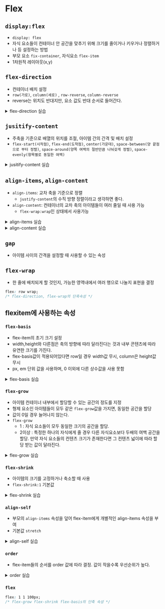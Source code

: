 # Flex

## `display:flex`

- `display: flex`
- 자식 요소들이 컨테이너 안 공간을 맞추기 위해 크기를 줄이거나 키우거나 정렬하거나 등 설정하는 방법
- 부모 요소 `fix-container`, 자식요소 `flex-item`
- 1차원적 레이아웃(x,y)

## `flex-direction`

- 컨테이너 배치 설정
- `row(가로)`, `column(세로)` , `row-reverse`, `column-reverse`
- reverse는 위치도 반대지만, 요소 값도 반대 순서로 들어간다.

<details>
<summary>flex-direction 실습</summary>
<div markdown="1">

:::note

```css
.flex-box {
  display: flex;
  /* flex-direction: row; */
  /* 기본값이기 때문에 굳이 적지 않아도 된다. */
  /* 기본값은 가로 정렬이다. */
}
```

![image](https://github.com/JJamVa/JJamVa/assets/80045006/4f7d0e11-78a0-4734-85d8-4cce2e497d5a)

```css
.flex-box {
  display: flex;
  flex-direction: column;
  /* 세로로 정렬해준다. */
}
```

![image](https://github.com/JJamVa/JJamVa/assets/80045006/ed124fe0-58f3-482a-b7be-25a37293f4bf)

:::

</div>
</details>

## `jusitify-content`

- 주축을 기준으로 배열의 위치를 조절, 아이템 간의 간격 및 배치 설정
- `flex-start(시작점)`, `flex-end(도착점)`, `center(가운데)`, `space-between(양 끝점으로 부터 정렬)`, `space-around(양쪽 여백의 절반만큼 나눠갖게 정렬)`, `space-evenly(항목별로 동일한 여백)`

<details>
<summary>jusitify-content 실습</summary>
<div markdown="1">

:::note

```css
.flex-box {
  display: flex;
  justify-content: flex-start;
}
```

![image](https://github.com/JJamVa/JJamVa/assets/80045006/57e2f324-e3c7-43b5-ac62-95037d26e746)

```css
.flex-box {
  display: flex;
  justify-content: center;
}
```

![image](https://github.com/JJamVa/JJamVa/assets/80045006/db96cc97-b435-4934-a849-22f2b73ef2bf)

```css
.flex-box {
  display: flex;
  justify-content: flex-end;
}
```

![image](https://github.com/JJamVa/JJamVa/assets/80045006/8e926267-bfd4-44e0-8d77-aaba1c60cc60)

```css
.flex-box {
  display: flex;
  justify-content: space-between;
}
```

![image](https://github.com/JJamVa/JJamVa/assets/80045006/4174c6f8-da06-4618-9469-ed9eeaf6c29d)

```css
.flex-box {
  display: flex;
  justify-content: space-around;
}
```

![image](https://github.com/JJamVa/JJamVa/assets/80045006/23bff8dc-d06a-4ba3-b30f-753217c6f8dc)

```css
.flex-box {
  display: flex;
  justify-content: space-evenly;
}
```

![image](https://github.com/JJamVa/JJamVa/assets/80045006/f55e11f3-ec00-4ac1-9dcf-f8eb0d9943c8)
:::

</div>
</details>

## `align-items`, `align-content`

- `align-items`: 교차 축을 기준으로 정렬
  - `justify-content`의 수직 방향 정렬이라고 생각하면 좋다.
- `align-content`: 컨테이너의 교차 축의 아이템들이 여러 줄일 때 사용 가능
  - `flex-wrap:wrap`인 상태에서 사용가능

<details>
<summary>align-items 실습</summary>
<div markdown="1">

:::note

```css
.flex-box {
  height: 500px;
  /* flex-direction: row일 경우 따로 height 값을 주지않으면 동작하지 않는다. */
  display: flex;
  align-items: stretch;
}
```

![image](https://github.com/JJamVa/JJamVa/assets/80045006/e1c89157-ec7c-431c-a197-5b8969f47d2d)

```css
.flex-box {
  height: 500px;
  display: flex;
  align-items: flex-start;
}
```

![image](https://github.com/JJamVa/JJamVa/assets/80045006/9d21586a-d3d5-420d-9d5b-8f7283015d74)

```css
.flex-box {
  height: 500px;
  display: flex;
  align-items: center;
}
```

![image](https://github.com/JJamVa/JJamVa/assets/80045006/184737a4-bb92-49d4-8a22-181be39a858f)

```css
.flex-box {
  height: 500px;
  display: flex;
  align-items: flex-end;
}
```

![image](https://github.com/JJamVa/JJamVa/assets/80045006/c1e231a4-fa85-40fd-83f2-6dfebd17cef7)

```css
.flex-box {
  height: 500px;
  display: flex;
  align-items: baseline;
  /* 기준점을 확인하기 위해 1이라는 박스에 텍스트 크기를 100px로 설정 */
}
```

![image](https://github.com/JJamVa/JJamVa/assets/80045006/e1bf0ebb-39ad-41f3-a6a0-d1db7971254c)

:::

:::caution
stretch와 flex-start의 차이점

만약 각각의 자식 박스에 대하여 height값을 100px로 설정했으면 어떻게 동작을 할까?<br/>
`stretch`와 `flex-start`가 똑같이 동작을 한다.<br/>

반면, 자식 박스의 크기를 설정하지 않는다면
`stretch`는 부모 요소의 크기만큼 공간을 다 차지하고, <br/>`flex-start`는 박스가 필요한 만큼의 크기를 표현이 된다.
:::

</div>
</details>

<details>
<summary>align-content 실습</summary>
<div markdown="1">

:::note

```css
.flex-box {
  background-color: aliceblue;
  height: 500px;
  flex-wrap: wrap;
  display: flex;
  align-content: stretch;
}
```

![image](https://github.com/JJamVa/JJamVa/assets/80045006/6bc5e152-4b2c-4e47-b8fb-b9ef289576a9)
![image](https://github.com/JJamVa/JJamVa/assets/80045006/8b108c1b-faec-456a-bb1e-7f5204692d1a)

```css
.flex-box {
  background-color: aliceblue;
  height: 500px;
  flex-wrap: wrap;
  display: flex;
  align-content: flex-start;
}
```

![image](https://github.com/JJamVa/JJamVa/assets/80045006/73fbfffb-2072-4a09-af6b-431a44442824)
![image](https://github.com/JJamVa/JJamVa/assets/80045006/a59972d4-4a34-42a5-bac8-87c9d66668c2)

```css
.flex-box {
  background-color: aliceblue;
  height: 500px;
  flex-wrap: wrap;
  display: flex;
  align-content: center;
}
```

![image](https://github.com/JJamVa/JJamVa/assets/80045006/2468d0e9-0eec-441c-9c92-be91b2df6145)
![image](https://github.com/JJamVa/JJamVa/assets/80045006/a4670c21-4aec-45d1-b2fa-64cb32eaf416)

```css
.flex-box {
  background-color: aliceblue;
  height: 500px;
  flex-wrap: wrap;
  display: flex;
  align-content: flex-end;
}
```

![image](https://github.com/JJamVa/JJamVa/assets/80045006/9119208c-be04-44a7-9a1c-7d2994949c8d)
![image](https://github.com/JJamVa/JJamVa/assets/80045006/c5315e6c-f8be-4855-8332-45e4891fd34c)

```css
.flex-box {
  background-color: aliceblue;
  height: 500px;
  flex-wrap: wrap;
  display: flex;
  align-content: space-between;
}
```

![image](https://github.com/JJamVa/JJamVa/assets/80045006/b2eaede7-6ce7-4576-a3a1-514674c88a6b)
![image](https://github.com/JJamVa/JJamVa/assets/80045006/e0a446d9-9c7e-48b2-922a-1f3ac9fc4f79)

```css
.flex-box {
  background-color: aliceblue;
  height: 500px;
  flex-wrap: wrap;
  display: flex;
  align-content: space-around;
}
```

![image](https://github.com/JJamVa/JJamVa/assets/80045006/56d95c70-ff15-412c-9bd1-0773b2bc7aa0)
![image](https://github.com/JJamVa/JJamVa/assets/80045006/f7254b6f-f0d1-4d54-89c2-b2c8d9665567)

```css
.flex-box {
  background-color: aliceblue;
  height: 500px;
  flex-wrap: wrap;
  display: flex;
  align-content: space-evenly;
}
```

![image](https://github.com/JJamVa/JJamVa/assets/80045006/fb2e29c5-5cc9-4be7-a7d5-56c541f6e173)
![image](https://github.com/JJamVa/JJamVa/assets/80045006/431a9477-f308-4386-8a8e-670d0063d676)

:::

</div>
</details>

## `gap`

- 아이템 사이의 간격을 설정할 때 사용할 수 있는 속성

## `flex-wrap`

- 한 줄에 배치되게 할 것인지, 가능한 영역내에서 여러 행으로 나눌지 표현을 결정

```css
flex: row wrap;
/* flex-direction, flex-wrap의 단축속성 */
```

## flexitem에 사용하는 속성

### `flex-basis`

- flex-item의 초기 크기 설정
- width,height와 다른점은 축의 방향에 따라 달라진다는 것과 내부 콘텐츠에 따라 유연한 크기를 가진다.
- flex-basis값이 적용되어있다면 row일 경우 width값 무시, column은 height값 무시
- px, em 단위 값을 사용하며, 0 이외에 다른 상수값을 사용 못함

<details>
<summary>flex-basis 실습</summary>
<div markdown="1">

:::note

```css
.flex-box {
  height: 100px;
  display: flex;
}
.box1 {
  background-color: red;
  flex-basis: 100px;
}
.box2 {
  background-color: slateblue;
  flex-basis: 50px;
}
.box3 {
  background-color: salmon;
  flex-basis: 300px;
}
.box4 {
  background-color: skyblue;
  flex-basis: 200px;
}
/* flex안에 들어있는 아이템의 기본 크기 설정을 한다고 보면된다. */
```

![image](https://github.com/JJamVa/JJamVa/assets/80045006/f44d2934-4a1a-47d4-b0a6-40606711744a)

:::

</div>
</details>

### `flex-grow`

- 아이템 컨테이너 내부에서 할당할 수 있는 공간의 정도를 지정
- 형제 요소인 아이템들이 모두 같은 `flex-grow`값을 가지면, 동일한 공간을 할당
- 값이 0일 경우 늘어나지 않는다.
- `flex-grow`
  - 1 : 자식 요소들이 모두 동일한 크기의 공간을 할당.
  - 2이상 : 특정한 하나의 자식에게 줄 경우 다른 자식요소보다 두배의 여백 공간을 할당. 만약 자식 요소들의 컨텐츠 크기가 존재한다면 그 컨텐츠 넓이에 따라 할당 받는 값이 달라진다.

<details>
<summary>flex-grow 실습</summary>
<div markdown="1">

:::note

```css
.flex-box {
  height: 200px;
  display: flex;
}
.box1 {
  background-color: red;
  flex-grow: 1;
}
.box2 {
  background-color: slateblue;
  flex-grow: 2;
}
.box3 {
  background-color: salmon;
  flex-grow: 3;
}
.box4 {
  background-color: skyblue;
  flex-grow: 1;
}
```

![image](https://github.com/JJamVa/JJamVa/assets/80045006/b42c537c-ec55-4c8f-bea4-f6dbfa6c692c)
사진을 보면 `1:2:3:1`의 비율인 것을 확인할 수 있다.

만약 첫번째 박스에 lorem을 입력하게 될 경우
![image](https://github.com/JJamVa/JJamVa/assets/80045006/b615aed8-1746-498f-bbd0-fa0aa2d9c7e2)
첫 번째 박스는 flex-grow를 무시하게 되고 나머지 박스들만 남은 영역으로 flex-grow의 비율로 크기를 유지하게 된다.

어떻게 하면 flex-grow의 비율을 유지할 수 있을까??
![image](https://github.com/JJamVa/JJamVa/assets/80045006/1c2d7478-467d-416a-995e-c08e119bd858)
방법은 lorem을 작성한 박스 css에 **flex-basis: 0**을 작성하면 모든 박스의 flex-grow 비율을 유지할 수 있게 된다.
:::

</div>
</details>

### `flex-shrink`

- 아이템의 크기를 고정하거나 축소할 때 사용
- `flex-shrink:1` 기본값

<details>
<summary>flex-shrink 실습</summary>
<div markdown="1">

:::note

```css
.flex-box {
  background-color: aliceblue;
  height: 300px;
  display: flex;
}

.box1 {
  background-color: red;
  flex-basis: 250px;
  flex-shrink: 0;
}

.box2 {
  background-color: slateblue;
  flex-basis: 200px;
}

.box3 {
  background-color: salmon;
  flex-basis: 150px;
  flex-shrink: 0;
}

.box4 {
  background-color: skyblue;
  flex-basis: 200px;
}
```

![image](https://github.com/JJamVa/JJamVa/assets/80045006/e7b4ef11-2b92-4107-b0d9-b8cbd83102c4)

![image](https://github.com/JJamVa/JJamVa/assets/80045006/b2b345b7-c160-43aa-8406-88e4a2e0b2f2)

위의 사진을 보면 전체화면에서 화면을 축소하였을 때, 1번 박스와 3번 박스는 원본 크기가 그대로 유지된 것을 볼 수 있다.<br/>
1번, 3번 박스안의 css 중 **flex-shrink:0**을 통해 flex-basis의 값을 유지할 수 있었다.


:::

</div>
</details>

### `align-self`

- 부모의 `align-items` 속성을 덮어 flex-item에게 개별적인 align-items 속성을 부여
- 기본값 `stretch`

<details>
<summary>align-self 실습</summary>
<div markdown="1">

:::note

```css
.flex-box {
  background-color: aliceblue;
  height: 300px;
  display: flex;
}
.flex-box div {
  width: 200px;
}
.box1 {
  background-color: red;
  align-self: center;
}
.box2 {
  background-color: slateblue;
  align-self: flex-start;
}
.box3 {
  background-color: salmon;
  align-self: flex-end;
}
.box4 {
  background-color: skyblue;
  align-self: stretch;
}
```

![image](https://github.com/JJamVa/JJamVa/assets/80045006/a02963b1-21a1-4c7b-9f4d-9272bd315d4f)
`align-self`를 이용하여 flex에 포함된 개별의 아이템에 대하여 정렬 속성을 부여할 수 있다.

:::

</div>
</details>

### `order`

- flex-item들의 순서를 order 값에 따라 결정. 값이 작을수록 우선순위가 높다.

<details>
<summary>order 실습</summary>
<div markdown="1">

:::note

```css
.flex-box {
  height: 200px;
  display: flex;
}
.flex-box div {
  width: 200px;
}
.box1 {
  background-color: red;
  order: 10;
}
.box2 {
  background-color: slateblue;
  order: 99;
}
.box3 {
  background-color: salmon;
  order: 1;
}
.box4 {
  background-color: skyblue;
  order: 2;
}
```

![image](https://github.com/JJamVa/JJamVa/assets/80045006/0faaeea4-0de7-4c0f-929b-d6b9f3505297)
order의 값이 작으면 작을 수록 우선순위가 높다.<br/>
만약 flex에 포함되어 있는 일부분의 아이템들에게만 order를 적용시키게 된다면<br/>
order를 작성하지 않은 아이템 순위가 최우선이며, 그 다음 order 값이 작은 순서대로 정렬이 된다.
:::

</div>
</details>

### `flex`

```css
flex: 1 1 100px;
/* flex-grow flex-shrink flex-basis의 단축 속성 */
```
